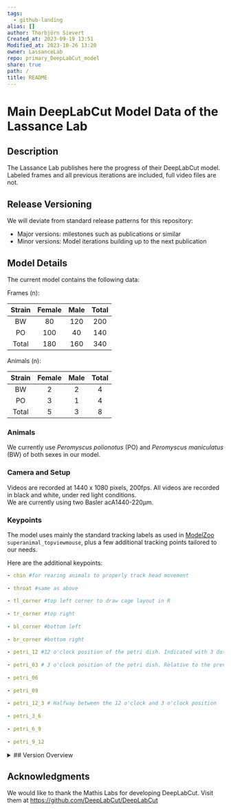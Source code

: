 ```yaml
---  
tags:  
  - github-landing  
alias: []  
author: Thorbjörn Sievert  
Created_at: 2023-09-19 13:51  
Modified_at: 2023-10-26 13:20  
owner: LassanceLab  
repo: primary_DeepLabCut_model  
share: true  
path: /  
title: README  
---  
```

  
  
# Main DeepLabCut Model Data of the Lassance Lab  
  
## Description  
The Lassance Lab publishes here the progress of their DeepLabCut model.  
Labeled frames and all previous iterations are included, full video files are not.  
  
## Release Versioning  
We will deviate from standard release patterns for this repository:  
- Major versions: milestones such as publications or similar  
- Minor versions: Model iterations building up to the next publication  
  
## Model Details  
  
The current model contains the following data:  
  
Frames (n):  
  
| Strain | Female | Male | Total |  
|:------:|:------:|:----:|:-----:|  
|   BW   |   80   | 120  |  200  |  
|   PO   |  100   |  40  |  140  |  
| Total  |  180   | 160  |  340  |  
  
Animals (n):  
  
| Strain | Female | Male | Total |  
|:------:|:------:|:----:|:-----:|  
|   BW   |   2    |  2   |   4   |  
|   PO   |   3    |  1   |   4   |  
| Total  |   5    |  3   |   8   |  
  
### Animals  
We currently use *Peromyscus polionotus* (PO) and *Peromyscus maniculatus* (BW) of both sexes in our model.  
  
### Camera and Setup  
Videos are recorded at 1440 x 1080 pixels, 200fps. All videos are recorded in black and white, under red light conditions.  
We are currently using two Basler acA1440-220μm.  
  
### Keypoints  
The model uses mainly the standard tracking labels as used in [ModelZoo](https://deeplabcut.github.io/DeepLabCut/docs/ModelZoo.html) `superanimal_topviewmouse`, plus a few additional tracking points tailored to our needs.  
  
Here are the additional keypoints:  
  
```yaml  
- chin #for rearing animals to properly track head movement  
  
- throat #same as above  
  
- tl_corner #top left corner to draw cage layout in R   
  
- tr_corner #top right   
  
- bl_corner #bottom left  
  
- br_corner #bottom right   
  
- petri_12 #12 o'clock position of the petri dish. Indicated with 3 dots on the rim   
  
- petri_03 # 3 o'clock position of the petri dish. Relative to the previous 12 o'clock position   
  
- petri_06  
  
- petri_09  
  
- petri_12_3 # Halfway between the 12 o'clock and 3 o'clock position  
  
- petri_3_6  
  
- petri_6_9  
  
- petri_9_12  
```  
  
  
<details>  
<summary>## Version Overview </summary>  
### 0.3 Initial Release  
Iteration 3 of our model.  
  
Frames (n):  
  
| Strain | Female | Male | Total |  
|:------:|:------:|:----:|:-----:|  
|   BW   |   80   | 120  |  200  |  
|   PO   |  100   |  40  |  140  |  
| Total  |  180   | 160  |  340  |  
  
Animals (n):  
  
| Strain | Female | Male | Total |  
|:------:|:------:|:----:|:-----:|  
|   BW   |   2    |  2   |   4   |  
|   PO   |   3    |  1   |   4   |  
| Total  |   5    |  3   |   8   |  
  
</details>  
  
## Acknowledgments  
We would like to thank the Mathis Labs for developing DeepLabCut. Visit them at <https://github.com/DeepLabCut/DeepLabCut>  
